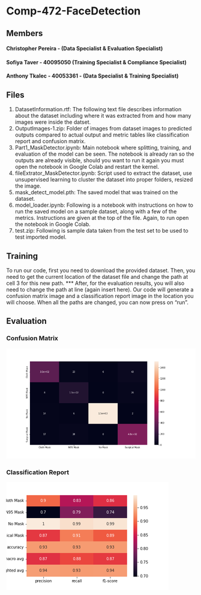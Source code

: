 # Comp-472-FaceDetection

## Members
#### Christopher Pereira - (Data Specialist & Evaluation Specialist)
#### Sofiya Taver - 40095050 (Training Specialist & Compliance Specialist)
#### Anthony Tkalec - 40053361 - (Data Specialist & Training Specialist)

## Files
1. DatasetInformation.rtf: The following text file describes information about the dataset including where it was extracted from and how many images were inside the datset.
2. OutputImages-1.zip: Folder of images from dataset images to predicted outputs compared to actual output and metric tables like classification report and confusion matrix.
3. Part1_MaskDetector.ipynb: Main notebook where splitting, training, and evaluation of the model can be seen. The notebook is already ran so the outputs are already visible, should you want to run it again you must open the notebook in Google Colab and restart the kernel.
4. fileExtrator_MaskDetector.ipynb: Script used to extract the dataset, use unsupervised learning to cluster the dataset into proper folders, resized the image.
5. mask_detect_model.pth: The saved model that was trained on the dataset.
6. model_loader.ipynb: Following is a notebook with instructions on how to run the saved model on a sample dataset, along with a few of the metrics. Instructions are given at the top of the file. Again, to run open the notebook in Google Colab.
7. test.zip: Following is sample data taken from the test set to be used to test imported model.

## Training
To run our code, first you need to download the provided dataset. Then, you need to get the current location of the dataset file and change the path at cell 3 for this new path. *** After, for the evaluation results, you will also need to change the path at line (again insert here). Our code will generate a confusion matrix image and a classification report image in the location you will choose. When all the paths are changed, you can now press on “run”.

## Evaluation

### Confusion Matrix
<a>
  <img src = "./OutputImages-1/OutputImages/confusionMatrix.png">
</a>

### Classification Report
<a>
  <img src = "./OutputImages-1/OutputImages/precision_recall_f1_score.png">
</a>
